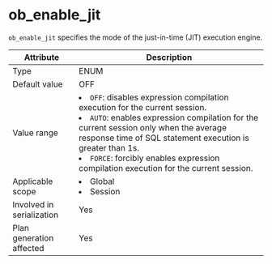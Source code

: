 # ob_enable_jit

`ob_enable_jit` specifies the mode of the just-in-time (JIT) execution engine.

| **Attribute** | **Description** |
|----------|------------------------------------------------------------------------------------------------------------------------------------------------------------------------------------------------------------------------------------------------|
| Type | ENUM |
| Default value | OFF |
| Value range | <li> `OFF`: disables expression compilation execution for the current session.    <li> `AUTO`: enables expression compilation for the current session only when the average response time of SQL statement execution is greater than 1s.    <li> `FORCE`: forcibly enables expression compilation execution for the current session.  |
| Applicable scope | <li> Global   <li> Session |
| Involved in serialization | Yes |
| Plan generation affected | Yes |

